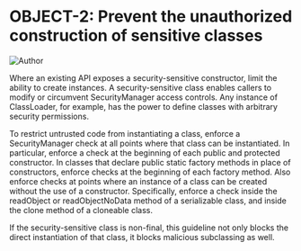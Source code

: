 # OBJECT-2: Prevent the unauthorized construction of sensitive classes
![Author](https://img.shields.io/badge/Author-Oracle-blue.svg)


Where an existing API exposes a security-sensitive constructor, limit the ability to create instances. A security-sensitive class enables callers to modify or circumvent SecurityManager access controls. Any instance of ClassLoader, for example, has the power to define classes with arbitrary security permissions.

To restrict untrusted code from instantiating a class, enforce a SecurityManager check at all points where that class can be instantiated. In particular, enforce a check at the beginning of each public and protected constructor. In classes that declare public static factory methods in place of constructors, enforce checks at the beginning of each factory method. Also enforce checks at points where an instance of a class can be created without the use of a constructor. Specifically, enforce a check inside the readObject or readObjectNoData method of a serializable class, and inside the clone method of a cloneable class.

If the security-sensitive class is non-final, this guideline not only blocks the direct instantiation of that class, it blocks malicious subclassing as well.
